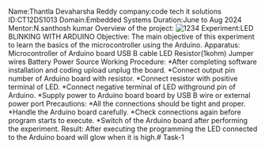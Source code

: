 Name:Thantla Devaharsha Reddy
company:code tech it solutions
ID:CT12DS1013
Domain:Embedded Systems 
Duration:June to Aug 2024 Mentor:N.santhosh kumar Overview of the
project: ![1234](https://github.com/Deva707/Task-1/assets/173811743/9b4e1662-b3e4-4e0b-8e83-1d7951043042) 
Experiment:LED BLINKING WITH ARDUINO Objective: The main objective of this experiment to learn the basics of the microcontroller using the Arduino. 
Apparatus: Microcontroller of Arduino board USB B cable LED Resistor(1kohm) Jumper wires Battery Power Source Working Procedure: *After completing software installation and coding upload unplug the board. *Connect output pin number of Arduino board with resistor. *Connect resistor with positive terminal of LED. *Connect negative terminal of LED withground pin of Arduino. *Supply power to Arduino board board by USB B wire or external power port
Precautions: *All the connections should be tight and proper. *Handle the Arduino board carefully. *Check connections again before program starts to execute. *Switch of the Arduino board after performing the experiment.
Result: After executing the programming the LED connected to the Arduino board will glow when it is high.# Task-1

